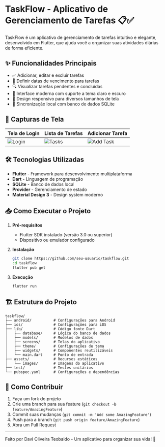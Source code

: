 # TaskFlow - Aplicativo de Gerenciamento de Tarefas 📋✅


TaskFlow é um aplicativo de gerenciamento de tarefas intuitivo e elegante, desenvolvido em Flutter, que ajuda você a organizar suas atividades diárias de forma eficiente.

## ✨ Funcionalidades Principais

- ✅ Adicionar, editar e excluir tarefas
- 📅 Definir datas de vencimento para tarefas
- 🔍 Visualizar tarefas pendentes e concluídas
- 🎨 Interface moderna com suporte a tema claro e escuro
- 📱 Design responsivo para diversos tamanhos de tela
- 🔄 Sincronização local com banco de dados SQLite

## 📸 Capturas de Tela

| Tela de Login | Lista de Tarefas | Adicionar Tarefa |
|--------------|----------------|----------------|
| ![Login](screenshots/login.png) | ![Tasks](screenshots/tasks.png) | ![Add Task](screenshots/add_task.png) |

## 🛠️ Tecnologias Utilizadas

- **Flutter** - Framework para desenvolvimento multiplataforma
- **Dart** - Linguagem de programação
- **SQLite** - Banco de dados local
- **Provider** - Gerenciamento de estado
- **Material Design 3** - Design system moderno

## 📥 Como Executar o Projeto

1. **Pré-requisitos**
   - Flutter SDK instalado (versão 3.0 ou superior)
   - Dispositivo ou emulador configurado

2. **Instalação**
   ```bash
   git clone https://github.com/seu-usuario/taskflow.git
   cd taskflow
   flutter pub get
   ```

3. **Execução**
   ```bash
   flutter run
   ```

## 🏗️ Estrutura do Projeto

```
taskflow/
├── android/          # Configurações para Android
├── ios/              # Configurações para iOS
├── lib/              # Código fonte Dart
│   ├── database/     # Lógica do banco de dados
│   ├── models/       # Modelos de dados
│   ├── screens/      # Telas do aplicativo
│   ├── theme/        # Configurações de tema
│   ├── widgets/      # Componentes reutilizáveis
│   └── main.dart     # Ponto de entrada
├── assets/           # Recursos estáticos
│   └── images/       # Imagens do aplicativo
├── test/             # Testes unitários
└── pubspec.yaml      # Configurações e dependências
```

## 🤝 Como Contribuir

1. Faça um fork do projeto
2. Crie uma branch para sua feature (`git checkout -b feature/AmazingFeature`)
3. Commit suas mudanças (`git commit -m 'Add some AmazingFeature'`)
4. Push para a branch (`git push origin feature/AmazingFeature`)
5. Abra um Pull Request



---

Feito por Davi Oliveira Teobaldo - Um aplicativo para organizar sua vida! 🚀
